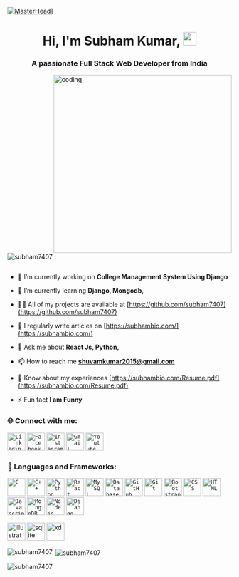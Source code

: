 [![MasterHead](https://webcoder.co.in/wp-content/uploads/2021/04/website.gif)](https://subhambio.com/)]
<h1 align="center">Hi, I'm Subham Kumar,  <img src="https://raw.githubusercontent.com/MartinHeinz/MartinHeinz/master/wave.gif" width="30px"></h1>
<h3 align="center">A passionate Full Stack Web Developer from India</h3>
<img align="right" alt="coding" width="400" src="https://blogger.googleusercontent.com/img/b/R29vZ2xl/AVvXsEiZUtk8e5qHs-R5HgV5je4ihavOstp3DEuzRbG5ukAzl-iLyn2ru2KQLVsH_wbj7hV6M6Rl8vzPiJQNjrYC3cvkbGVZFgsRSLHwCaCk-JY45yhOZfnNtXR7TDZsW7oUCsLv4PhsUfyAegiXUHX4I8mscloXAyOBqdi7Wlk7zMMQPGOd6Hxq4CrlvZOz/s640/93699-coding.gif">

<p align="left"> <img src="https://komarev.com/ghpvc/?username=subham7407&label=Profile%20views&color=0e75b6&style=flat" alt="subham7407" /> </p>

<p align="left"> <a href="https://twitter.com/" target="blank"><img src="https://img.shields.io/twitter/follow/?logo=twitter&style=for-the-badge" alt="" /></a> </p>

- 🔭 I’m currently working on **College Management System Using Django**

- 🌱 I’m currently learning **Django, Mongodb,**

- 👨‍💻 All of my projects are available at [https://github.com/subham7407](https://github.com/subham7407)

- 📝 I regularly write articles on [https://subhambio.com/](https://subhambio.com/)

- 💬 Ask me about **React Js, Python,**

- 📫 How to reach me **shuvamkumar2015@gmail.com**

- 📄 Know about my experiences [https://subhambio.com/Resume.pdf](https://subhambio.com/Resume.pdf)

- ⚡ Fun fact **I am Funny**

<h3 align="left">🌐 Connect with me: </h3>
<p align="left">
  
 <code><a href="https://linkedin.com/in/subhamkumar7407"><img width="40px" src="https://img.icons8.com/color/8x/000000/linkedin.png" title="Linkedin"/></a></code>
<code><a href="https://fb.com/subham.burnwal.980"><img width="40px" src="https://img.icons8.com/color/8x/000000/facebook.png" title="Facebook"/></a></code>
<code><a href="https://instagram.com/subham_kr_burnwal"><img width="40px" src="https://img.icons8.com/color/8x/000000/instagram.png" title="Instagram"/></a></code>
<code><a href="mailto:shuvamkumar2015@gmail.com"><img width="40px" src="https://img.icons8.com/fluent/48/000000/gmail.png" title="Gmail"/></a></code>
<code><a href="https://www.youtube.com/c/TopTechBoySubham"><img width="40px" src="https://img.icons8.com/fluent/48/000000/youtube.png" title="Youtube"/></a></code>


</p>

<h3 align="left">🔧 Languages and Frameworks:</h3>
<p align="left"> <code><img width="40px" src="https://img.icons8.com/color/3x/c-programming.png" title="C"/></code>
<code><img width="40px" src="https://img.icons8.com/color/4x/c-plus-plus-logo.png" title="C++"/></code>
<code><img width="40px" src="https://img.icons8.com/color/4x/000000/python.png" title="Python"/></code>
<code><img width="40px" src="https://img.icons8.com/plasticine/100/000000/react.png" title="React"/></code>
<code><img width="40px" src="https://img.icons8.com/ios/4x/00758f/mysql-logo.png" title="MySQL"/></code>
<code><img width="40px" src="https://img.icons8.com/dusk/64/000000/database-restore.png" title="Database"/></code>
<code><img width="40px" src="https://img.icons8.com/fluent/8x/github.png" title="GitHub"/></code>
<code><img width="40px" src="https://img.icons8.com/color/2x/git.png" title="Git"/></code>
<code><img width="40px" src="https://img.icons8.com/color/2x/bootstrap.png" title="Bootstrap"/></code>
<code><img width="40px" src="https://img.icons8.com/color/48/000000/css3.png" title="CSS"/></code>
<code><img width="40px" src="https://img.icons8.com/color/48/000000/html-5.png" title="HTML"/></code>
<code><img width="40px" src="https://img.icons8.com/color/48/000000/javascript.png" title="Javascript"/></code>
<code><img width="40px" src="https://img.icons8.com/color/8x/000000/mongodb.png" title="MongoDB"/></code>
<code><img width="40px" src="https://img.icons8.com/color/8x/000000/nodejs.png" title="Nodejs"/></code>
<code><img width="40px" src="https://img.icons8.com/color/8x/000000/django.png" title="Django"/></code>

<a href="https://www.adobe.com/in/products/illustrator.html" target="_blank" rel="noreferrer"> <img src="https://www.vectorlogo.zone/logos/adobe_illustrator/adobe_illustrator-icon.svg" alt="illustrator" width="40" height="40"/> </a>  <a href="https://www.sqlite.org/" target="_blank" rel="noreferrer"> <img src="https://www.vectorlogo.zone/logos/sqlite/sqlite-icon.svg" alt="sqlite" width="40" height="40"/> </a> <a href="https://www.adobe.com/products/xd.html" target="_blank" rel="noreferrer"> <img src="https://cdn.worldvectorlogo.com/logos/adobe-xd.svg" alt="xd" width="40" height="40"/> </a> </p>

<p><img align="left" src="https://github-readme-stats.vercel.app/api/top-langs?username=subham7407&show_icons=true&locale=en&layout=compact" alt="subham7407" /></p>

<p>&nbsp;<img align="center" src="https://github-readme-stats.vercel.app/api?username=subham7407&show_icons=true&locale=en" alt="subham7407" /></p>

<p><img align="center" src="https://github-readme-streak-stats.herokuapp.com/?user=subham7407&" alt="subham7407" /></p>


